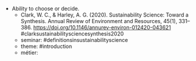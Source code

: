 - Ability to choose or decide.
	- Clark, W. C., & Harley, A. G. (2020). Sustainability Science: Toward a Synthesis. Annual Review of Environment and Resources, 45(1), 331–386. https://doi.org/10.1146/annurev-environ-012420-043621
	  #clarksustainabilitysciencesynthesis2020
	- seminar: #definitionsinsustainabilityscience
	- theme: #introduction
	- métier: